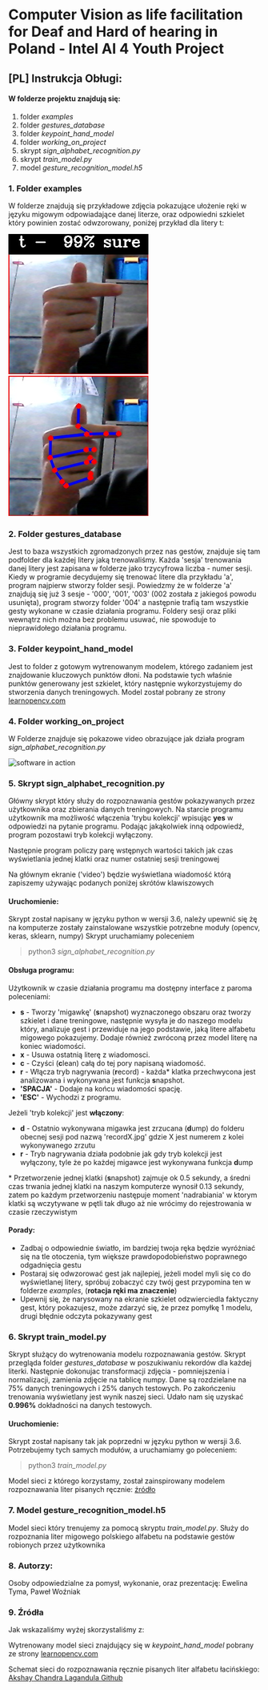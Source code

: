 # Computer Vision as life facilitation for Deaf and Hard of hearing in Poland - Intel AI 4 Youth Project
## [PL] Instrukcja Obługi:
#### W folderze projektu znajdują się: 
1. folder *examples*
2. folder *gestures\_database*
3. folder *keypoint\_hand\_model* 
4. folder *working\_on\_project* 
5. skrypt *sign\_alphabet\_recognition.py* 
6. skrypt *train\_model.py* 
7. model *gesture\_recognition\_model.h5*

### 1. Folder examples
W folderze znajdują się przykładowe zdjęcia pokazujące ułożenie ręki w języku migowym odpowiadające danej literze, oraz odpowiedni szkielet który powinien zostać odwzorowany, poniżej przykład dla litery t:

![t.jpg](examples/t.jpg) ![t\_skeleton.jpg](examples/t_skeleton.jpg)

### 2. Folder gestures\_database
Jest to baza wszystkich zgromadzonych przez nas gestów, znajduje się tam podfolder dla każdej litery jaką trenowaliśmy. Każda 'sesja' trenowania danej litery jest zapisana w folderze jako trzycyfrowa liczba - numer sesji. Kiedy w programie decydujemy się trenować litere dla przykładu 'a', program najpierw stworzy folder sesji. Powiedzmy że w folderze 'a' znajdują się już 3 sesje - '000', '001', '003' (002 została z jakiegoś powodu usunięta), program stworzy folder '004' a następnie trafią tam wszystkie gesty wykonane w czasie działania programu. Foldery sesji oraz pliki wewnątrz nich można bez problemu usuwać, nie spowoduje to nieprawidołego działania programu.

### 3. Folder keypoint\_hand\_model
Jest to folder z gotowym wytrenowanym modelem, którego zadaniem jest znajdowanie kluczowych punktów dłoni. Na podstawie tych właśnie punktów generowany jest szkielet, który następnie wykorzystujemy do stworzenia danych treningowych. Model został pobrany ze strony [learnopencv.com](https://www.learnopencv.com/hand-keypoint-detection-using-deep-learning-and-opencv/)

### 4. Folder working\_on\_project 
W Folderze znajduje się pokazowe video obrazujące jak działa program *sign\_alphabet\_recognition.py* 

![software in action](working_on_project/presentation.gif)

### 5. Skrypt sign\_alphabet\_recognition.py
Główny skrypt który służy do rozpoznawania gestów pokazywanych przez użytkownika oraz zbierania danych treningowych. Na starcie programu użytkownik ma możliwość włączenia 'trybu kolekcji' wpisując **yes** w odpowiedzi na pytanie programu. Podając jakąkolwiek inną odpowiedź, program pozostawi tryb kolekcji wyłączony.

Następnie program policzy parę wstępnych wartości takich jak czas wyświetlania jednej klatki oraz numer ostatniej sesji treningowej

Na głównym ekranie ('video') będzie wyświetlana wiadomość którą zapiszemy używając podanych poniżej skrótów klawiszowych

#### Uruchomienie:
Skrypt został napisany w języku python w wersji 3.6, należy upewnić się żę na komputerze zostały zainstalowane wszystkie potrzebne moduły (opencv, keras, sklearn, numpy) 
Skrypt uruchamiamy poleceniem
> python3 *sign\_alphabet\_recognition.py*

#### Obsługa programu:
Użytkownik w czasie działania programu ma dostępny interface z paroma poleceniami:

* **s** - Tworzy 'migawkę' (**s**napshot) wyznaczonego obszaru oraz tworzy szkielet i dane treningowe, następnie wysyła je do naszego modelu który, analizuje gest i przewiduje na jego podstawie, jaką litere alfabetu migowego pokazujemy. Dodaje również zwróconą przez model literę na koniec wiadomości.
* **x** - Usuwa ostatnią literę z wiadomosci.
* **c** - Czyści (**c**lean) całą do tej pory napisaną wiadomość.
* **r** - Włącza tryb nagrywania (**r**ecord) - każda\* klatka przechwycona jest analizowana i wykonywana jest funkcja **s**napshot.
* **'SPACJA'** - Dodaje na końcu wiadomości spację.
* **'ESC'** - Wychodzi z programu.

Jeżeli 'tryb kolekcji' jest **włączony**:
* **d** - Ostatnio wykonywana migawka jest zrzucana (**d**ump) do folderu obecnej sesji pod nazwą 'recordX.jpg' gdzie X jest numerem z kolei wykonywanego zrzutu
* **r** - Tryb nagrywania działa podobnie jak gdy tryb kolekcji jest wyłączony, tyle że po każdej migawce jest wykonywana funkcja **d**ump 

\* Przetworzenie jednej klatki (**s**napshot) zajmuje ok 0.5 sekundy, a średni czas trwania jednej klatki na naszym komputerze wynosił 0.13 sekundy, zatem po każdym przetworzeniu następuje moment 'nadrabiania' w ktorym klatki są wczytywane w pętli tak długo aż nie wrócimy do rejestrowania w czasie rzeczywistym

#### Porady:
* Zadbaj o odpowiednie światło, im bardziej twoja ręka będzie wyróżniać się na tle otoczenia, tym większe prawdopodobieństwo poprawnego odgadnięcia gestu 
* Postaraj się odwzorować gest jak najlepiej, jeżeli model myli się co do wyświetlanej litery, spróbuj zobaczyć czy twój gest przypomina ten w folderze *examples*, (**rotacja ręki ma znaczenie**)
* Upewnij się, że narysowany na ekranie szkielet odzwierciedla faktyczny gest, który pokazujesz, może zdarzyć się, że przez pomyłkę 1 modelu, drugi błędnie odczyta pokazywany gest

### 6. Skrypt train\_model.py 
Skrypt służący do wytrenowania modelu rozpoznawania gestów. Skrypt przegląda folder *gestures\_database* w poszukiwaniu rekordów dla każdej literki. Następnie dokonujac transformacji zdjęcia - pomniejszenia i normalizacji, zamienia zdjęcie na tablicę numpy. Dane są rozdzielane na 75% danych treningowych i 25% danych testowych. Po zakończeniu trenowania wyświetlany jest wynik naszej sieci. Udało nam się uzyskać **0.996%** dokładności na danych testowych. 

#### Uruchomienie:
Skrypt został napisany tak jak poprzedni w języku python w wersji 3.6. Potrzebujemy tych samych modułów, a uruchamiamy go poleceniem:
> python3 *train\_model.py*

Model sieci z którego korzystamy, został zainspirowany modelem rozpoznawania liter pisanych ręcznie: [źródło](https://github.com/acl21/Alphabet_Recognition_Gestures)

### 7. Model gesture\_recognition\_model.h5
Model sieci który trenujemy za pomocą skryptu *train\_model.py*. Służy do rozpoznania liter migowego polskiego alfabetu na podstawie gestów robionych przez użytkownika

### 8. Autorzy:
Osoby odpowiedzialne za pomysł, wykonanie, oraz prezentację: Ewelina Tyma, Paweł Woźniak

### 9. Źródła
Jak wskazaliśmy wyżej skorzystaliśmy z:

Wytrenowany model sieci znajdujący się w *keypoint\_hand\_model* pobrany ze strony [learnopencv.com](https://www.learnopencv.com/hand-keypoint-detection-using-deep-learning-and-opencv/)

Schemat sieci do rozpoznawania ręcznie pisanych liter alfabetu łacińskiego: [Akshay Chandra Lagandula Github](https://github.com/acl21/Alphabet_Recognition_Gestures)

